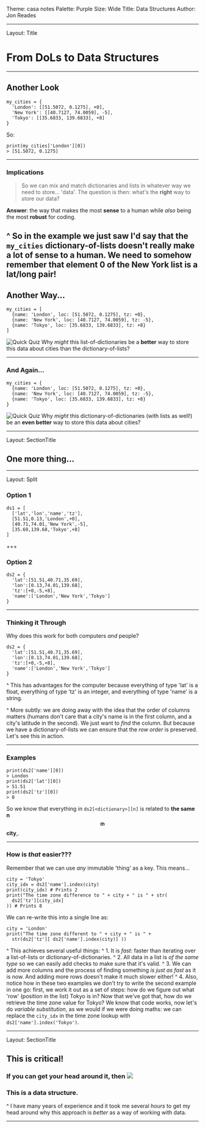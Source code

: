 Theme: casa notes
Palette: Purple
Size: Wide
Title: Data Structures
Author: Jon Reades

---
Layout: Title
# From DoLs to Data Structures
---
## Another Look
```
my_cities = {
  'London': [[51.5072, 0.1275], +0], 
  'New York': [[40.7127, 74.0059], -5], 
  'Tokyo': [[35.6833, 139.6833], +8]
}
```
So:
```
print(my_cities['London'][0])
> [51.5072, 0.1275]
```
---
### Implications

> So we can mix and match dictionaries and lists in whatever way we need to store... 'data'. The question is then: what's the **right** way to store our data?

 **Answer**: the way that makes the most **sense** to a human while *also* being the most **robust** for coding.
 
^ So in the example we just saw I'd say that the `my_cities` dictionary-of-lists doesn't really make a lot of sense to a human. We need to somehow remember that element 0 of the New York list is a lat/long pair!
---
## Another Way...

```
my_cities = [
  {name: 'London', loc: [51.5072, 0.1275], tz: +0}, 
  {name: 'New York', loc: [40.7127, 74.0059], tz: -5}, 
  {name: 'Tokyo', loc: [35.6833, 139.6833], tz: +8}
]
```

![Quick Quiz](mi_question_answer)  Why *might* this list-of-dictionaries be a **better** way to store this data about cities than the dictionary-of-lists?

---
### And Again...

```
my_cities = {
  {name: 'London', loc: [51.5072, 0.1275], tz: +0}, 
  {name: 'New York', loc: [40.7127, 74.0059], tz: -5}, 
  {name: 'Tokyo', loc: [35.6833, 139.6833], tz: +8}
}
```

![Quick Quiz](mi_question_answer)  Why *might* this dictionary-of-dictionaries (with lists as well!) be an **even better** way to store this data about cities?

---
Layout: SectionTitle
## One more thing...

---
Layout: Split
### Option 1

```
ds1 = [
  ['lat','lon','name','tz'],
  [51.51,0.13,'London',+0],
  [40.71,74.01,'New York',-5],
  [35.69,139.68,'Tokyo',+8]
]
```

+++
### Option 2
```
ds2 = {
  'lat':[51.51,40.71,35.69],
  'lon':[0.13,74.01,139.68],
  'tz':[+0,-5,+8],
  'name':['London','New York','Tokyo']
}
```
---
### Thinking it Through

Why does this work for both computers _and_ people?
```
ds2 = {
  'lat':[51.51,40.71,35.69],
  'lon':[0.13,74.01,139.68],
  'tz':[+0,-5,+8],
  'name':['London','New York','Tokyo']
}
```
^ This has advantages for the computer because everything of type 'lat' is a float, everything of type 'tz' is an integer, and everything of type 'name' is a string.

^ More subtly: we are doing away with the idea that the order of columns matters (humans don't care that a city's name is in the first column, and a city's latitude in the second). We just want to _find_ the column. But because we have a dictionary-of-lists we can ensure that the _row order_ is preserved. Let's see this in action.

---
### Examples
```
print(ds2['name'][0])
> London
print(ds2['lat'][0])
> 51.51
print(ds2['tz'][0])
> 0
```
So we know that everything in `ds2[<dictionary>][n]` is related to **the same n$$^{th}$$ city**,.

---
### How is _that_ easier???

Remember that we can use _any_ immutable 'thing' as a key. This means...
```
city = 'Tokyo'
city_idx = ds2['name'].index(city)
print(city_idx) # Prints 2
print("The time zone difference to " + city + " is " + str(
  ds2['tz'][city_idx]
)) # Prints 8
```
We can re-write this into a single line as:
```
city = 'London'
print("The time zone different to " + city + " is " + 
  str(ds2['tz'][ ds2['name'].index(city)] ))
```

^ This achieves several useful things:
^ 1. It is _fast_: faster than iterating over a list-of-lists or dictionary-of-dictionaries.
^ 2. All data in a list is _of the same type_ so we can easily add checks to make sure that it's valid.
^ 3. We can add more columns and the process of finding something _is just as fast_ as it is now. And adding more rows doesn't make it much slower either!
^ 4. Also, notice how in these two examples we don't try to write the second example in one go: first, we work it out as a set of steps: how do we figure out what 'row' (position in the list) Tokyo is in? Now that we've got that, how do we retrieve the time zone value for Tokyo? We know that code works, now let's do _variable substitution_, as we would if we were doing maths: we can replace the `city_idx` in the time zone lookup with `ds2['name'].index('Tokyo')`.

---
Layout: SectionTitle
## This is critical! 
### If you can get your head around it, then ![](https://emojipedia-us.s3.dualstack.us-west-1.amazonaws.com/thumbs/120/microsoft/209/shocked-face-with-exploding-head_1f92f.png)
### This is a data **structure**.

^ I have many years of experience and it took me several _hours_ to get my head around why this approach is _better_ as a way of working with data.

---
